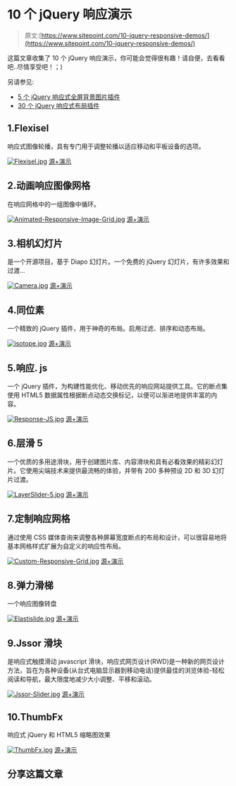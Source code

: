 # 10 个 jQuery 响应演示

> 原文:[https://www.sitepoint.com/10-jquery-responsive-demos/](https://www.sitepoint.com/10-jquery-responsive-demos/)

这篇文章收集了 10 个 jQuery 响应演示，你可能会觉得很有趣！请自便，去看看吧..尽情享受吧！；)

另请参见:

*   [5 个 jQuery 响应式全屏背景图片插件](http://www.jquery4u.com/plugins/responsive-fullscreen-background-image-plugins/)
*   [30 个 jQuery 响应式布局插件](http://www.jquery4u.com/page-layout/30-jquery-responsive-layout-plugins/)

## 1.Flexisel

响应式图像轮播，具有专门用于调整轮播以适应移动和平板设备的选项。

[![Flexisel.jpg](../Images/659c2e6e387acce0e0cc4acd9e03c964.png)](http://9bitstudios.github.io/flexisel/) 
[源+演示](http://9bitstudios.github.io/flexisel/)

## 2.动画响应图像网格

在响应网格中的一组图像中循环。

[![Animated-Responsive-Image-Grid.jpg](../Images/a42e11510a0ab7380b82234a7c4bb383.png)](http://tympanus.net/Development/AnimatedResponsiveImageGrid/index5.html) 
[源+演示](http://tympanus.net/Development/AnimatedResponsiveImageGrid/index5.html)

## 3.相机幻灯片

是一个开源项目，基于 Diapo 幻灯片。一个免费的 jQuery 幻灯片，有许多效果和过渡…

[![Camera.jpg](../Images/328077a3fadd14c34c0dd2f8372513c4.png)](http://www.pixedelic.com/plugins/camera/) 
[源+演示](http://www.pixedelic.com/plugins/camera/)

## 4.同位素

一个精致的 jQuery 插件，用于神奇的布局。启用过滤、排序和动态布局。

[![isotope.jpg](../Images/8cabb43618ac1c94eab1cd88b73e851c.png)](http://isotope.metafizzy.co/demos/fluid-responsive.html) 
[源+演示](http://isotope.metafizzy.co/demos/fluid-responsive.html)

## 5.响应. js

一个 jQuery 插件，为构建性能优化、移动优先的响应网站提供工具。它的断点集使用 HTML5 数据属性根据断点动态交换标记，以便可以渐进地提供丰富的内容。

[![Response-JS.jpg](../Images/49a9726ec813c49dd11437dc470d99da.png)](http://responsejs.com/) 
[源+演示](http://responsejs.com/)

## 6.层滑 5

一个优质的多用途滑块，用于创建图片库、内容滑块和具有必看效果的精彩幻灯片。它使用尖端技术来提供最流畅的体验，并带有 200 多种预设 2D 和 3D 幻灯片过渡。

[![LayerSlider-5.jpg](../Images/ee7862993c3e7389e95c2bb465c225d2.png)](http://kreaturamedia.com/layerslider-responsive-jquery-slider-plugin/) 
[源+演示](http://kreaturamedia.com/layerslider-responsive-jquery-slider-plugin/)

## 7.定制响应网格

通过使用 CSS 媒体查询来调整各种屏幕宽度断点的布局和设计，可以很容易地将基本网格样式扩展为自定义的响应性布局。

[![Custom-Responsive-Grid.jpg](../Images/6eb6e0ec17b02241dcf83e5346ac5a23.png)](http://demos.jquerymobile.com/1.3.0-beta.1/docs/demos/grids/grid-custom.html#) 
[源+演示](http://demos.jquerymobile.com/1.3.0-beta.1/docs/demos/grids/grid-custom.html#)

## 8.弹力滑梯

一个响应图像转盘

[![Elastislide.jpg](../Images/da5843f3dfd89655a936768d054ea41b.png)](http://tympanus.net/Development/Elastislide/) 
[源+演示](http://tympanus.net/Development/Elastislide/)

## 9.Jssor 滑块

是响应式触摸滑动 javascript 滑块，响应式网页设计(RWD)是一种新的网页设计方法，旨在为各种设备(从台式电脑显示器到移动电话)提供最佳的浏览体验-轻松阅读和导航，最大限度地减少大小调整、平移和滚动。

[![Jssor-Slider.jpg](../Images/b0028e7861baa75b4d232bc092062e20.png)](http://www.jssor.com/demos/responsive-slider.html) 
[源+演示](http://www.jssor.com/demos/responsive-slider.html)

## 10.ThumbFx

响应式 jQuery 和 HTML5 缩略图效果

[![ThumbFx.jpg](../Images/ea65cdd4e5e77c4467199859b99f78a2.png)](http://demo.wpthemers.net/thumbfx/) 
[源+演示](http://demo.wpthemers.net/thumbfx/)

## 分享这篇文章